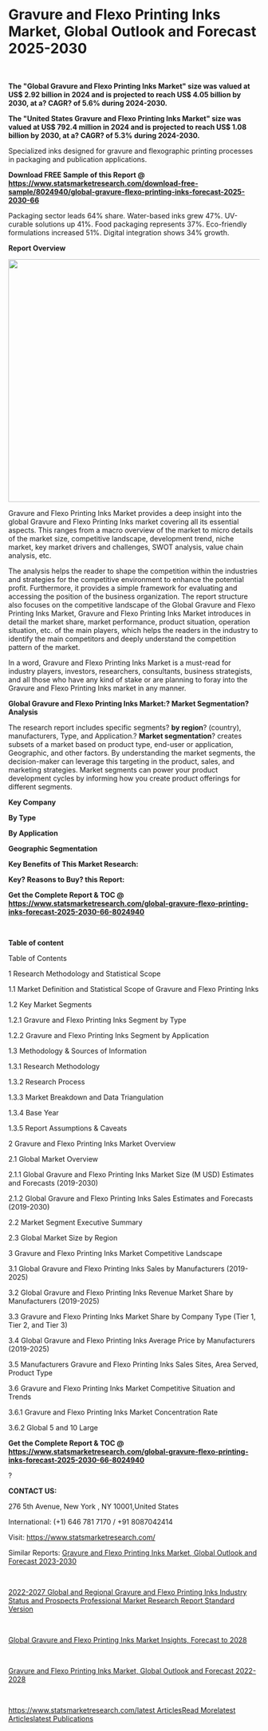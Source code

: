 <h1>Gravure and Flexo Printing Inks Market, Global Outlook and Forecast 2025-2030</h1><br/><p><strong>The "Global Gravure and Flexo Printing Inks Market" size was valued at US$ 2.92 billion in 2024 and is projected to reach US$ 4.05 billion by 2030, at a? <strong>CAGR</strong>? of 5.6% during 2024-2030.</strong></p>
 
 
 
 <p><strong>The "United States Gravure and Flexo Printing Inks Market" size was valued at US$ 792.4 million in 2024 and is projected to reach US$ 1.08 billion by 2030, at a? <strong>CAGR</strong>? of 5.3% during 2024-2030.</strong></p>
 
 
 
 <p>Specialized inks designed for gravure and flexographic printing processes in packaging and publication applications.</p>
 
 
 
 <p><strong>Download FREE Sample of this Report @ <a href="https://www.statsmarketresearch.com/download-free-sample/8024940/global-gravure-flexo-printing-inks-forecast-2025-2030-66">https://www.statsmarketresearch.com/download-free-sample/8024940/global-gravure-flexo-printing-inks-forecast-2025-2030-66</a></strong></p>
 
 
 
 <p>Packaging sector leads 64% share. Water-based inks grew 47%. UV-curable solutions up 41%. Food packaging represents 37%. Eco-friendly formulations increased 51%. Digital integration shows 34% growth.</p>
 
 
 
 <p><strong>Report Overview</strong></p>
 
 
 
 <p><img alt="" src="https://www.grandresearchstore.com/assets/report-images/GravureandFlexoPrintingInks.png" style="width: 731px; height: 487px;" /></p>
 
 
 
 <p>Gravure and Flexo Printing Inks Market provides a deep insight into the global Gravure and Flexo Printing Inks market covering all its essential aspects. This ranges from a macro overview of the market to micro details of the market size, competitive landscape, development trend, niche market, key market drivers and challenges, SWOT analysis, value chain analysis, etc.</p>
 
 
 
 <p>The analysis helps the reader to shape the competition within the industries and strategies for the competitive environment to enhance the potential profit. Furthermore, it provides a simple framework for evaluating and accessing the position of the business organization. The report structure also focuses on the competitive landscape of the Global Gravure and Flexo Printing Inks Market, Gravure and Flexo Printing Inks Market introduces in detail the market share, market performance, product situation, operation situation, etc. of the main players, which helps the readers in the industry to identify the main competitors and deeply understand the competition pattern of the market.</p>
 
 
 
 <p>In a word, Gravure and Flexo Printing Inks Market is a must-read for industry players, investors, researchers, consultants, business strategists, and all those who have any kind of stake or are planning to foray into the Gravure and Flexo Printing Inks market in any manner.</p>
 
 
 
 <p><strong>Global Gravure and Flexo Printing Inks Market:? Market Segmentation? Analysis</strong></p>
 
 
 
 <p>The research report includes specific segments? <strong>by region</strong>? (country), manufacturers, Type, and Application.? <strong>Market segmentation</strong>? creates subsets of a market based on product type, end-user or application, Geographic, and other factors. By understanding the market segments, the decision-maker can leverage this targeting in the product, sales, and marketing strategies. Market segments can power your product development cycles by informing how you create product offerings for different segments.</p>
 
 
 
 <p><strong>Key Company</strong></p>
 
 
 
 <p><strong>By Type</strong></p>
 
 
 
 <p><strong><strong>By Application</strong></strong></p>
 
 
 
 <p><strong>Geographic Segmentation</strong></p>
 
 
 
 <p><strong>Key Benefits of This Market Research:</strong></p>
 
 
 
 <p><strong>Key? <strong>Reasons to Buy</strong>? this Report:</strong></p>
 
 
 
 <div><b>Get the Complete Report & TOC @ <a href="https://www.statsmarketresearch.com/global-gravure-flexo-printing-inks-forecast-2025-2030-66-8024940">https://www.statsmarketresearch.com/global-gravure-flexo-printing-inks-forecast-2025-2030-66-8024940</a></b></div>
 
 
 
 <p><br />
 
 <b>Table of content</b></p>
 
 
 
 <p>Table of Contents<br />
 
 1 Research Methodology and Statistical Scope<br />
 
 1.1 Market Definition and Statistical Scope of Gravure and Flexo Printing Inks<br />
 
 1.2 Key Market Segments<br />
 
 1.2.1 Gravure and Flexo Printing Inks Segment by Type<br />
 
 1.2.2 Gravure and Flexo Printing Inks Segment by Application<br />
 
 1.3 Methodology & Sources of Information<br />
 
 1.3.1 Research Methodology<br />
 
 1.3.2 Research Process<br />
 
 1.3.3 Market Breakdown and Data Triangulation<br />
 
 1.3.4 Base Year<br />
 
 1.3.5 Report Assumptions & Caveats<br />
 
 2 Gravure and Flexo Printing Inks Market Overview<br />
 
 2.1 Global Market Overview<br />
 
 2.1.1 Global Gravure and Flexo Printing Inks Market Size (M USD) Estimates and Forecasts (2019-2030)<br />
 
 2.1.2 Global Gravure and Flexo Printing Inks Sales Estimates and Forecasts (2019-2030)<br />
 
 2.2 Market Segment Executive Summary<br />
 
 2.3 Global Market Size by Region<br />
 
 3 Gravure and Flexo Printing Inks Market Competitive Landscape<br />
 
 3.1 Global Gravure and Flexo Printing Inks Sales by Manufacturers (2019-2025)<br />
 
 3.2 Global Gravure and Flexo Printing Inks Revenue Market Share by Manufacturers (2019-2025)<br />
 
 3.3 Gravure and Flexo Printing Inks Market Share by Company Type (Tier 1, Tier 2, and Tier 3)<br />
 
 3.4 Global Gravure and Flexo Printing Inks Average Price by Manufacturers (2019-2025)<br />
 
 3.5 Manufacturers Gravure and Flexo Printing Inks Sales Sites, Area Served, Product Type<br />
 
 3.6 Gravure and Flexo Printing Inks Market Competitive Situation and Trends<br />
 
 3.6.1 Gravure and Flexo Printing Inks Market Concentration Rate<br />
 
 3.6.2 Global 5 and 10 Large</p>
 
 
 
 <div><b>Get the Complete Report & TOC @ <a href="https://www.statsmarketresearch.com/global-gravure-flexo-printing-inks-forecast-2025-2030-66-8024940">https://www.statsmarketresearch.com/global-gravure-flexo-printing-inks-forecast-2025-2030-66-8024940</a></b></div>
 
 
 
 <p>? </p>
 
 
 
 <p><b>CONTACT US:</b><br />
 
 276 5th Avenue, New York , NY 10001,United States<br />
 
 International: (+1) 646 781 7170 / +91 8087042414<br />
 
 Visit: <a href="https://www.statsmarketresearch.com/">https://www.statsmarketresearch.com/</a><br />
 
 Similar Reports: <a href="https://www.statsmarketresearch.com/global-gravure-flexo-printing-inks-forecast-2025-2030-66-8024940">Gravure and Flexo Printing Inks Market, Global Outlook and Forecast 2023-2030</a><br />
 
 <br />
 
 <a href="https://www.statsmarketresearch.com/global-gravure-flexo-printing-inks-forecast-2025-2030-66-8024940">2022-2027 Global and Regional Gravure and Flexo Printing Inks Industry Status and Prospects Professional Market Research Report Standard Version</a><br />
 
 <br />
 
 <a href="https://www.statsmarketresearch.com/global-gravure-flexo-printing-inks-forecast-2025-2030-66-8024940">Global Gravure and Flexo Printing Inks Market Insights, Forecast to 2028</a><br />
 
 <br />
 
 <a href="https://www.statsmarketresearch.com/global-gravure-flexo-printing-inks-forecast-2025-2030-66-8024940">Gravure and Flexo Printing Inks Market, Global Outlook and Forecast 2022-2028</a><br />
 
 <br />
 
 <a href="https://gyeongbokgung.com">https://www.statsmarketresearch.com/</a><a href="https://hallyeomaritime.com">latest Articles</a><a href="https://jingwansa.com">Read More</a><a href="https://nguoiviet.jp/">latest Articles</a><a href="https://www.intelmarketresearch.com/">latest Publications</a></p>